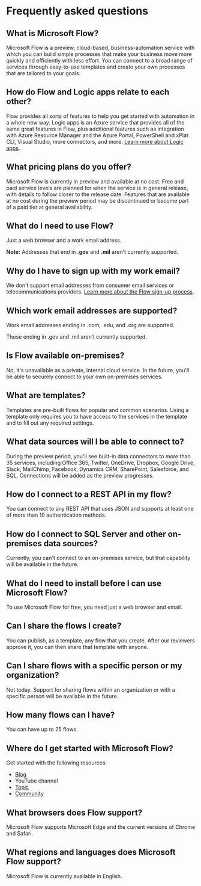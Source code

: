 <properties
	pageTitle="Frequently asked questions | Microsoft Flow"
	description="Answers to several common questions about Microsoft Flow"
	services=""
	suite="powerapps"
	documentationCenter="na"
	authors="stepsic-microsoft-com"
	manager="erikre"
	editor=""
	tags=""/>

<tags
   ms.service="flow"
   ms.devlang="na"
   ms.topic="article"
   ms.tgt_pltfrm="na"
   ms.workload="na"
   ms.date="04/22/2016"
   ms.author="stepsic"/>

# Frequently asked questions ##

## What is Microsoft Flow?
Microsoft Flow is a preview, cloud-based, business-automation service with which you can build simple processes that make your business move more quickly and efficiently with less effort. You can connect to a broad range of services through easy-to-use templates and create your own processes that are tailored to your goals.

## How do Flow and Logic apps relate to each other?
Flow provides all sorts of features to help you get started with automation in a whole new way. Logic apps is an Azure service that provides all of the same great features in Flow, plus additional features such as integration with Azure Resource Manager and the Azure Portal, PowerShell and xPlat CLI, Visual Studio, more connectors, and more. [Learn more about Logic apps](https://azure.microsoft.com/services/app-service/logic/).

## What pricing plans do you offer?
Microsoft Flow is currently in preview and available at no cost. Free and paid service levels are planned for when the service is in general release, with details to follow closer to the release date. Features that are available at no cost during the preview period may be discontinued or become part of a paid tier at general availability.

## What do I need to use Flow?
Just a web browser and a work email address.

**Note:** Addresses that end in **.gov** and **.mil** aren't currently supported.

## Why do I have to sign up with my work email?
We don't support email addresses from consumer email services or telecommunications providers. [Learn more about the Flow sign-up process](sign-up-sign-in.md).

## Which work email addresses are supported?
Work email addresses ending in .com, .edu, and .org are supported.

Those ending in .gov and .mil aren’t currently supported.

## Is Flow available on-premises?
No, it's unavailable as a private, internal cloud service. In the future, you'll be able to securely connect to your own on-premises services.

## What are templates?
Templates are pre-built flows for popular and common scenarios. Using a template only requires you to have access to the services in the template and to fill out any required settings.

## What data sources will I be able to connect to?
During the preview period, you'll see built-in data connectors to more than 35 services, including Office 365, Twitter, OneDrive, Dropbox, Google Drive, Slack, MailChimp, Facebook, Dynamics CRM, SharePoint, Salesforce, and SQL. Connections will be added as the preview progresses.

## How do I connect to a REST API in my flow?
You can connect to any REST API that uses JSON and supports at least one of more than 10 authentication methods.

## How do I connect to SQL Server and other on-premises data sources?
Currently, you can't connect to an on-premises service, but that capability will be available in the future.

## What do I need to install before I can use Microsoft Flow?
To use Microsoft Flow for free, you need just a web browser and email.

## Can I share the flows I create?
You can publish, as a template, any flow that you create. After our reviewers approve it, you can then share that template with anyone.

## Can I share flows with a specific person or my organization?
Not today. Support for sharing flows within an organization or with a specific person will be available in the future.

## How many flows can I have?
You can have up to 25 flows.

## Where do I get started with Microsoft Flow?
Get started with the following resources:
- [Blog](https://flow.microsoft.com)
- YouTube channel
- [Topic](getting-started.md)
- [Community](http://powerusers.microsoft.com)

## What browsers does Flow support?
Microsoft Flow supports Microsoft Edge and the current versions of Chrome and Safari.

## What regions and languages does Microsoft Flow support?
Microsoft Flow is currently available in English.
